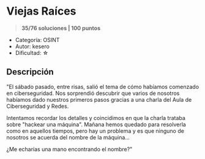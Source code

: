 # Viejas Raíces

> **35/76 soluciones | 100 puntos**

* Categoría: OSINT
* Autor: kesero
* Dificultad: ☆

## Descripción

"El sábado pasado, entre risas, salió el tema de cómo habíamos comenzado en ciberseguridad. Nos sorprendió descubrir que varios de nosotros habíamos dado nuestros primeros pasos gracias a una charla del Aula de Ciberseguridad y Redes.

Intentamos recordar los detalles y coincidimos en que la charla trataba sobre "hackear una máquina". Mañana hemos quedado para resolverla como en aquellos tiempos, pero hay un problema y es que ninguno de nosotros se acuerda del nombre de la máquina...

¿Me echarías una mano encontrando el nombre?"